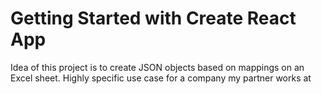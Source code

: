 # Getting Started with Create React App

Idea of this project is to create JSON objects based on mappings on an Excel sheet. Highly specific use case for a company my partner works at

